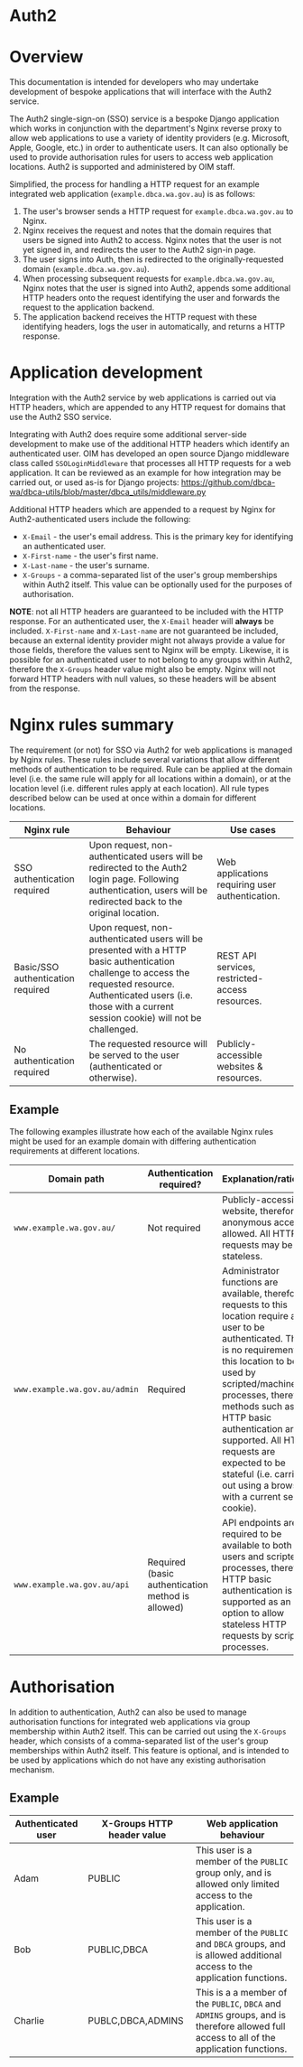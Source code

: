 # Auth2

# Overview

This documentation is intended for developers who may undertake development of bespoke applications that will interface with the Auth2 service.

The Auth2 single-sign-on (SSO) service is a bespoke Django application which works in conjunction with the department's Nginx reverse proxy to allow web applications to use a variety of identity providers (e.g. Microsoft, Apple, Google, etc.) in order to authenticate users. It can also optionally be used to provide authorisation rules for users to access web application locations. Auth2 is supported and administered by OIM staff.

Simplified, the process for handling a HTTP request for an example integrated web application (`example.dbca.wa.gov.au`) is as follows:

1. The user's browser sends a HTTP request for `example.dbca.wa.gov.au` to Nginx.
1. Nginx receives the request and notes that the domain requires that users be signed into Auth2 to access. Nginx notes that the user is not yet signed in, and redirects the user to the Auth2 sign-in page.
1. The user signs into Auth, then is redirected to the originally-requested domain (`example.dbca.wa.gov.au`).
1. When processing subsequent requests for `example.dbca.wa.gov.au`, Nginx notes that the user is signed into Auth2, appends some additional HTTP headers onto the request identifying the user and forwards the request to the application backend.
1. The application backend receives the HTTP request with these identifying headers, logs the user in automatically, and returns a HTTP response.

# Application development

Integration with the Auth2 service by web applications is carried out via HTTP headers, which are appended to any HTTP request for domains that use the Auth2 SSO service.

Integrating with Auth2 does require some additional server-side development to make use of the additional HTTP headers which identify an authenticated user. OIM has developed an open source Django middleware class called `SSOLoginMiddleware` that processes all HTTP requests for a web application. It can be reviewed as an example for how integration may be carried out, or used as-is for Django projects: https://github.com/dbca-wa/dbca-utils/blob/master/dbca_utils/middleware.py

Additional HTTP headers which are appended to a request by Nginx for Auth2-authenticated users include the following:

* `X-Email` - the user's email address. This is the primary key for identifying an authenticated user.
* `X-First-name` - the user's first name.
* `X-Last-name` - the user's surname.
* `X-Groups` - a comma-separated list of the user's group memberships within Auth2 itself. This value can be optionally used for the purposes of authorisation.

**NOTE**: not all HTTP headers are guaranteed to be included with the HTTP response. For an authenticated user, the `X-Email` header will **always** be included. `X-First-name` and `X-Last-name` are not guaranteed be included, because an external identity provider might not always provide a value for those fields, therefore the values sent to Nginx will be empty. Likewise, it is possible for an authenticated user to not belong to any groups within Auth2, therefore the `X-Groups` header value might also be empty. Nginx will not forward HTTP headers with null values, so these headers will be absent from the response.

# Nginx rules summary

The requirement (or not) for SSO via Auth2 for web applications is managed by Nginx rules. These rules include several variations that allow different methods of authentication to be required. Rule can be applied at the domain level (i.e. the same rule will apply for all locations within a domain), or at the location level (i.e. different rules apply at each location). All rule types described below can be used at once within a domain for different locations.

|Nginx rule|Behaviour|Use cases|
|----|----|----|
|SSO authentication required|Upon request, non-authenticated users will be redirected to the Auth2 login page. Following authentication, users will be redirected back to the original location.|Web applications requiring user authentication.|
|Basic/SSO authentication required|Upon request, non-authenticated users will be presented with a HTTP basic authentication challenge to access the requested resource. Authenticated users (i.e. those with a current session cookie) will not be challenged.|REST API services, restricted-access resources.|
|No authentication required|The requested resource will be served to the user (authenticated or otherwise).|Publicly-accessible websites & resources.|

## Example

The following examples illustrate how each of the available Nginx rules might be used for an example domain with differing authentication requirements at different locations.

|Domain path|Authentication required?|Explanation/rationale|
|----|----|----|
|`www.example.wa.gov.au/`|Not required|Publicly-accessible website, therefore anonymous access is allowed. All HTTP requests may be stateless.|
|`www.example.wa.gov.au/admin`|Required|Administrator functions are available, therefore a requests to this location require a user to be authenticated. There is no requirement for this location to be used by scripted/machine processes, therefore methods such as HTTP basic authentication are not supported. All HTTP requests are expected to be stateful (i.e. carried out using a browser with a current session cookie).|
|`www.example.wa.gov.au/api`|Required (basic authentication method is allowed)|API endpoints are required to be available to both users and scripted processes, therefore HTTP basic authentication is supported as an option to allow stateless HTTP requests by scripted processes.|

# Authorisation

In addition to authentication, Auth2 can also be used to manage authorisation functions for integrated web applications via group membership within Auth2 itself. This can be carried out using the `X-Groups` header, which consists of a comma-separated list of the user's group memberships within Auth2 itself. This feature is optional, and is intended to be used by applications which do not have any existing authorisation mechanism.

## Example

|Authenticated user|X-Groups HTTP header value|Web application behaviour|
|----|----|----|
|Adam|PUBLIC|This user is a member of the `PUBLIC` group only, and is allowed only limited access to the application.|
|Bob|PUBLIC,DBCA|This user is a member of the `PUBLIC` and `DBCA` groups, and is allowed additional access to the application functions.|
|Charlie|PUBLC,DBCA,ADMINS|This is a a member of the `PUBLIC`, `DBCA` and `ADMINS` groups, and is therefore allowed full access to all of the application functions.|
